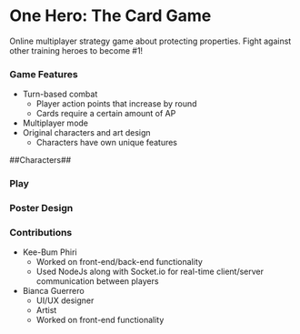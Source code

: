 # One Hero: The Card Game #
Online multiplayer strategy game about protecting properties. Fight against other training heroes to become #1!

### Game Features ##
* Turn-based combat
  - Player action points that increase by round
  - Cards require a certain amount of AP
* Multiplayer mode
* Original characters and art design
  - Characters have own unique features
  
##Characters##

### Play ##

### Poster Design ##


### Contributions
* Kee-Bum Phiri
  * Worked on front-end/back-end functionality
  * Used NodeJs along with Socket.io for real-time client/server communication between players
* Bianca Guerrero
  * UI/UX designer
  * Artist
  * Worked on front-end functionality
